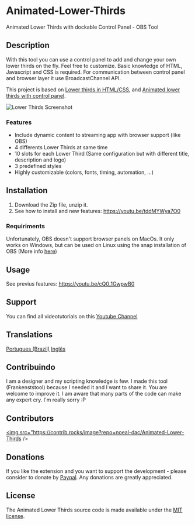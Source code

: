 # Animated-Lower-Thirds

Animated Lower Thirds with dockable Control Panel - OBS Tool

## Description

With this tool you can use a control panel to add and change your own lower thirds on the fly. Feel free to customize. Basic knowledge of HTML, Javascript and CSS is required.
For communication between control panel and browser layer it use BroadcastChannel API.

This project is based on [Lower thirds in HTML/CSS](https://obsproject.com/forum/resources/lower-thirds-in-html-css.928/), and [Animated lower thirds with control panel](https://obsproject.com/forum/resources/animated-lower-thirds-with-control-panel.922/).

![Lower Thirds Screenshot](https://obsproject.com/forum/attachments/screen-jpg.61515/)

### Features

- Include dynamic content to streaming app with browser support (like OBS)
- 4 differents Lower Thirds at same time
- 10 slots for each Lower Third (Same configuration but with different title, description and logo)
- 3 predefined styles
- Highly customizable (colors, fonts, timing, automation, ...)

## Installation

1. Download the Zip file, unzip it.
2. See how to install and new features: https://youtu.be/tddMYWya7O0

### Requiriments

Unfortunately, OBS doesn't support browser panels on MacOs. It only works on Windows, but can be used on Linux using the snap installation of OBS (More info [here](https://obsproject.com/forum/threads/installation-from-snap-26-1-2-35-gbb6b1e53f-with-most-of-the-plugins-and-features.137672/))

## Usage

See previus features: https://youtu.be/cQ0_1GwpwB0

## Support

You can find all videotutorials on this [Youtube Channel](https://www.youtube.com/channel/UCUYiOIl-DHn8B1eRzUfDyyw)

## Translations

[Portugues (Brazil)](https://github.com/eudanielhenrique/Animated-Lower-Thirds/tree/tradu%C3%A7%C3%A3o-pt-br)
[Inglês](https://github.com/noeal-dac/Animated-Lower-Thirds)

## Contribuindo

I am a designer and my scripting knowledge is few. I made this tool (Frankenststool) because I needed it and I want to share it. You are welcome to improve it. I am aware that many parts of the code can make any expert cry. I'm really sorry :P

## Contributors

<a href="https://github.com/brasilapi/cep-promise/graphs/contributors"><img src="https://contrib.rocks/image?repo=noeal-dac/Animated-Lower-Thirds /></a>

## Donations

If you like the extension and you want to support the development - please consider to donate by [Paypal](https://paypal.me/noealdac). Any donations are greatly appreciated.

## License

The Animated Lower Thirds source code is made available under the [MIT license](https://github.com/noeal-dac/Animated-Lower-Thrids/blob/master/LICENSE).
